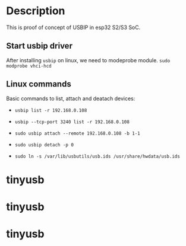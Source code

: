 # Description
This is proof of concept of USBIP in esp32 S2/S3 SoC.

## Start usbip driver
After installing `usbip` on linux, we need to modeprobe module.
`sudo modprobe vhci-hcd`

## Linux commands
Basic commands to list, attach and deatach devices:
- `usbip list -r 192.168.0.108`
- `usbip --tcp-port 3240 list -r 192.168.0.108`
- `sudo usbip attach --remote 192.168.0.108 -b 1-1`
- `sudo usbip detach -p 0`

- `sudo ln -s /var/lib/usbutils/usb.ids /usr/share/hwdata/usb.ids`
# tinyusb
# tinyusb
# tinyusb
